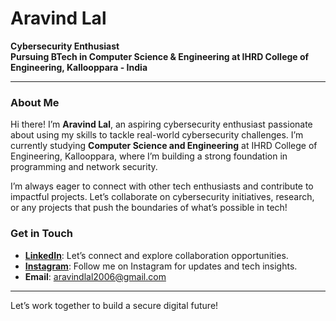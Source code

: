 # Aravind Lal

**Cybersecurity Enthusiast**  
**Pursuing BTech in Computer Science & Engineering at IHRD College of Engineering, Kallooppara - India**

---

### About Me

Hi there! I’m **Aravind Lal**, an aspiring cybersecurity enthusiast passionate about using my skills to tackle real-world cybersecurity challenges.
I’m currently studying **Computer Science and Engineering** at IHRD College of Engineering, Kallooppara, where I’m building a strong foundation in programming and network security.

I’m always eager to connect with other tech enthusiasts and contribute to impactful projects.
Let’s collaborate on cybersecurity initiatives, research, or any projects that push the boundaries of what’s possible in tech!


### Get in Touch

- **[LinkedIn](www.linkedin.com/in/aravindlal8086)**: Let’s connect and explore collaboration opportunities.
- **[Instagram](https://www.instagram.com/mfscpayload_690_)**: Follow me on Instagram for updates and tech insights.
- **Email**: aravindlal2006@gmail.com

--- 

Let’s work together to build a secure digital future!

